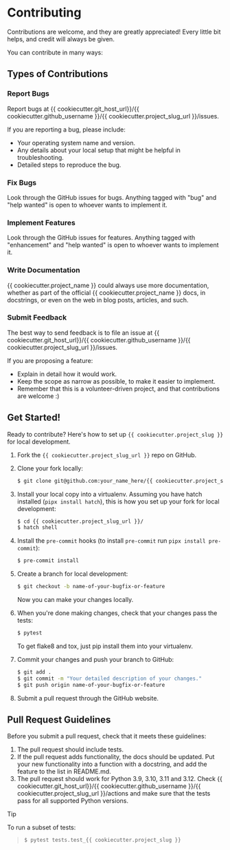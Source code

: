 # Contributing

Contributions are welcome, and they are greatly appreciated! Every little bit
helps, and credit will always be given.

You can contribute in many ways:

## Types of Contributions

### Report Bugs

Report bugs at {{ cookiecutter.git_host_url}}/{{ cookiecutter.github_username }}/{{ cookiecutter.project_slug_url }}/issues.

If you are reporting a bug, please include:

- Your operating system name and version.
- Any details about your local setup that might be helpful in troubleshooting.
- Detailed steps to reproduce the bug.

### Fix Bugs

Look through the GitHub issues for bugs. Anything tagged with "bug" and "help
wanted" is open to whoever wants to implement it.

### Implement Features

Look through the GitHub issues for features. Anything tagged with "enhancement"
and "help wanted" is open to whoever wants to implement it.

### Write Documentation

{{ cookiecutter.project_name }} could always use more documentation, whether as part of the
official {{ cookiecutter.project_name }} docs, in docstrings, or even on the web in blog posts,
articles, and such.

### Submit Feedback

The best way to send feedback is to file an issue at {{ cookiecutter.git_host_url}}/{{ cookiecutter.github_username }}/{{ cookiecutter.project_slug_url }}/issues.

If you are proposing a feature:

- Explain in detail how it would work.
- Keep the scope as narrow as possible, to make it easier to implement.
- Remember that this is a volunteer-driven project, and that contributions
  are welcome :)

## Get Started!

Ready to contribute? Here's how to set up `{{ cookiecutter.project_slug }}` for local development.

1. Fork the `{{ cookiecutter.project_slug_url }}` repo on GitHub.

2. Clone your fork locally:

   ```bash
   $ git clone git@github.com:your_name_here/{{ cookiecutter.project_slug }}.git
   ```

3. Install your local copy into a virtualenv. Assuming you have hatch installed (`pipx install hatch`),
   this is how you set up your fork for local development:

   ```bash
   $ cd {{ cookiecutter.project_slug_url }}/
   $ hatch shell
   ```

4. Install the `pre-commit` hooks (to install `pre-commit` run `pipx install pre-commit`):

   ```bash
   $ pre-commit install
   ```

5. Create a branch for local development:

   ```bash
   $ git checkout -b name-of-your-bugfix-or-feature
   ```

   Now you can make your changes locally.

6. When you're done making changes, check that your changes pass the tests:

   ```bash
   $ pytest
   ```

   To get flake8 and tox, just pip install them into your virtualenv.

7. Commit your changes and push your branch to GitHub:

   ```bash
   $ git add .
   $ git commit -m "Your detailed description of your changes."
   $ git push origin name-of-your-bugfix-or-feature
   ```

8. Submit a pull request through the GitHub website.

## Pull Request Guidelines

Before you submit a pull request, check that it meets these guidelines:

1. The pull request should include tests.
2. If the pull request adds functionality, the docs should be updated. Put
   your new functionality into a function with a docstring, and add the
   feature to the list in README.md.
3. The pull request should work for Python 3.9, 3.10, 3.11 and 3.12. Check
   {{ cookiecutter.git_host_url}}/{{ cookiecutter.github_username }}/{{ cookiecutter.project_slug_url }}/actions
   and make sure that the tests pass for all supported Python versions.

> [!TIP]
> To run a subset of tests:

> ```bash
> $ pytest tests.test_{{ cookiecutter.project_slug }}
> ```
